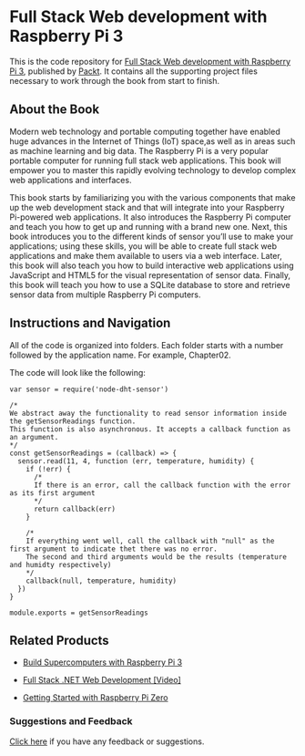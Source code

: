 # Full Stack Web development with Raspberry Pi 3
This is the code repository for [Full Stack Web development with Raspberry Pi 3](https://www.packtpub.com/hardware-and-creative/full-stack-web-development-raspberry-pi-3?utm_source=github&utm_medium=repository&utm_campaign=9781788295895), published by [Packt](https://www.packtpub.com/?utm_source=github). It contains all the supporting project files necessary to work through the book from start to finish.
## About the Book
Modern web technology and portable computing together have enabled huge advances in the Internet of Things (IoT) space,as well as in areas such as machine learning and big data. The Raspberry Pi is a very popular portable computer for running full stack web applications. This book will empower you to master this rapidly evolving technology to develop complex web applications and interfaces.

This book starts by familiarizing you with the various components that make up the web development stack and that will integrate into your Raspberry Pi-powered web applications. It also introduces the Raspberry Pi computer and teach you how to get up and running with a brand new one. Next, this book introduces you to the different kinds of sensor you’ll use to make your applications; using these skills, you will be able to create full stack web applications and make them available to users via a web interface. Later, this book will also teach you how to build interactive web applications using JavaScript and HTML5 for the visual representation of sensor data. Finally, this book will teach you how to use a SQLite database to store and retrieve sensor data from multiple Raspberry Pi computers.


## Instructions and Navigation
All of the code is organized into folders. Each folder starts with a number followed by the application name. For example, Chapter02.



The code will look like the following:
```
var sensor = require('node-dht-sensor')

/*
We abstract away the functionality to read sensor information inside the getSensorReadings function.
This function is also asynchronous. It accepts a callback function as an argument.
*/
const getSensorReadings = (callback) => {
  sensor.read(11, 4, function (err, temperature, humidity) {
    if (!err) {
      /*
      If there is an error, call the callback function with the error as its first argument
      */
      return callback(err)
    }

    /*
    If everything went well, call the callback with "null" as the first argument to indicate thet there was no error.
    The second and third arguments would be the results (temperature and humidty respectively)
    */
    callback(null, temperature, humidity)
  })
}

module.exports = getSensorReadings
```



## Related Products
* [Build Supercomputers with Raspberry Pi 3](https://www.packtpub.com/hardware-and-creative/build-supercomputers-raspberry-pi-3?utm_source=github&utm_medium=repository&utm_campaign=9781787282582)

* [Full Stack .NET Web Development [Video]](https://www.packtpub.com/web-development/full-stack-net-web-development-video?utm_source=github&utm_medium=repository&utm_campaign=9781788291514)

* [Getting Started with Raspberry Pi Zero](https://www.packtpub.com/hardware-and-creative/getting-started-raspberry-pi-zero?utm_source=github&utm_medium=repository&utm_campaign=9781786469465)

### Suggestions and Feedback
[Click here](https://docs.google.com/forms/d/e/1FAIpQLSe5qwunkGf6PUvzPirPDtuy1Du5Rlzew23UBp2S-P3wB-GcwQ/viewform) if you have any feedback or suggestions.
